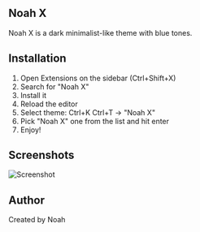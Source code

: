 ## Noah X

Noah X is a dark minimalist-like theme with blue tones.

## Installation
1. Open Extensions on the sidebar (Ctrl+Shift+X)
2. Search for "Noah X"
3. Install it
4. Reload the editor
5. Select theme: Ctrl+K Ctrl+T → "Noah X"
6. Pick "Noah X" one from the list and hit enter
7. Enjoy!

## Screenshots
![Screenshot](screenshot.png)

## Author
Created by Noah

